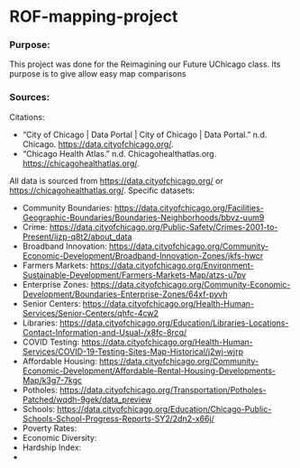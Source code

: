 # ROF-mapping-project

### Purpose:

This project was done for the Reimagining our Future UChicago class. Its purpose is to give allow easy map comparisons

### Sources:

Citations: 
- “City of Chicago | Data Portal | City of Chicago | Data Portal.” n.d. Chicago. https://data.cityofchicago.org/.
- “Chicago Health Atlas.” n.d. Chicagohealthatlas.org. https://chicagohealthatlas.org/.

All data is sourced from https://data.cityofchicago.org/ or https://chicagohealthatlas.org/. Specific datasets:

- Community Boundaries: https://data.cityofchicago.org/Facilities-Geographic-Boundaries/Boundaries-Neighborhoods/bbvz-uum9
- Crime: https://data.cityofchicago.org/Public-Safety/Crimes-2001-to-Present/ijzp-q8t2/about_data
- Broadband Innovation: https://data.cityofchicago.org/Community-Economic-Development/Broadband-Innovation-Zones/jkfs-hwcr
- Farmers Markets: https://data.cityofchicago.org/Environment-Sustainable-Development/Farmers-Markets-Map/atzs-u7pv
- Enterprise Zones: https://data.cityofchicago.org/Community-Economic-Development/Boundaries-Enterprise-Zones/64xf-pyvh
- Senior Centers: https://data.cityofchicago.org/Health-Human-Services/Senior-Centers/qhfc-4cw2
- Libraries: https://data.cityofchicago.org/Education/Libraries-Locations-Contact-Information-and-Usual-/x8fc-8rcq/
- COVID Testing: https://data.cityofchicago.org/Health-Human-Services/COVID-19-Testing-Sites-Map-Historical/j2wj-wjrp
- Affordable Housing: https://data.cityofchicago.org/Community-Economic-Development/Affordable-Rental-Housing-Developments-Map/k3g7-7kgc
- Potholes: https://data.cityofchicago.org/Transportation/Potholes-Patched/wqdh-9gek/data_preview
- Schools: https://data.cityofchicago.org/Education/Chicago-Public-Schools-School-Progress-Reports-SY2/2dn2-x66j/
- Poverty Rates: 
- Economic Diversity: 
- Hardship Index: 
- 
